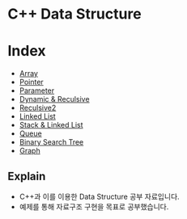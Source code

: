 # C++ Data Structure

# Index
- [Array](https://github.com/SeongHunTed/DATASTURCTURE/tree/master/CH02)
- [Pointer](https://github.com/SeongHunTed/DATASTURCTURE/tree/master/CH03)
- [Parameter](https://github.com/SeongHunTed/DATASTURCTURE/tree/master/CH04)
- [Dynamic & Reculsive](https://github.com/SeongHunTed/DATASTURCTURE/tree/master/CH05)
- [Reculsive2](https://github.com/SeongHunTed/DATASTURCTURE/tree/master/CH06)
- [Linked List](https://github.com/SeongHunTed/DATASTURCTURE/tree/master/CH07)
- [Stack & Linked List](https://github.com/SeongHunTed/DATASTURCTURE/tree/master/CH08)
- [Queue](https://github.com/SeongHunTed/DATASTURCTURE/tree/master/CH09)
- [Binary Search Tree](https://github.com/SeongHunTed/DATASTURCTURE/tree/master/CH010)
- [Graph](https://github.com/SeongHunTed/DATASTURCTURE/tree/master/CH011)

## Explain
- C++과 이를 이용한 Data Structure 공부 자료입니다.
- 예제를 통해 자료구조 구현을 목표로 공부했습니다.
